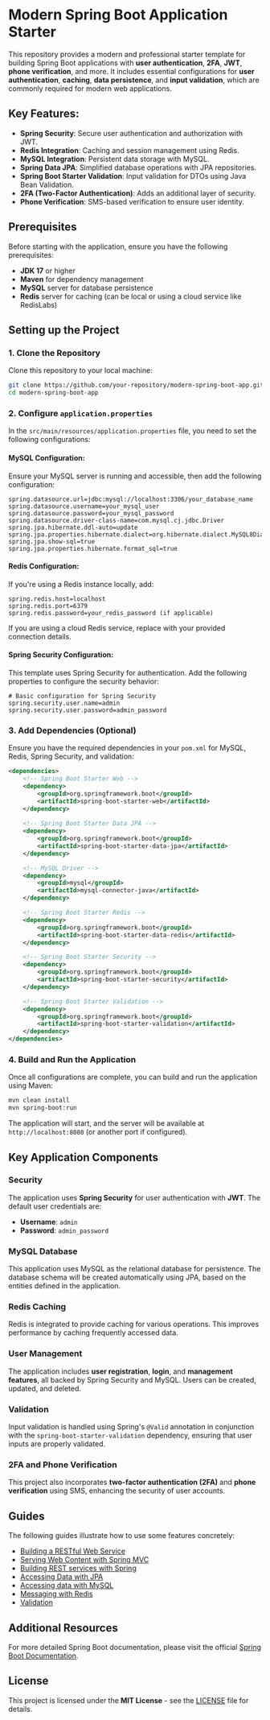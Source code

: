 

# Modern Spring Boot Application Starter

This repository provides a modern and professional starter template for building Spring Boot applications with **user authentication**, **2FA**, **JWT**, **phone verification**, and more. It includes essential configurations for **user authentication**, **caching**, **data persistence**, and **input validation**, which are commonly required for modern web applications.

## Key Features:
- **Spring Security**: Secure user authentication and authorization with JWT.
- **Redis Integration**: Caching and session management using Redis.
- **MySQL Integration**: Persistent data storage with MySQL.
- **Spring Data JPA**: Simplified database operations with JPA repositories.
- **Spring Boot Starter Validation**: Input validation for DTOs using Java Bean Validation.
- **2FA (Two-Factor Authentication)**: Adds an additional layer of security.
- **Phone Verification**: SMS-based verification to ensure user identity.

## Prerequisites

Before starting with the application, ensure you have the following prerequisites:

- **JDK 17** or higher
- **Maven** for dependency management
- **MySQL** server for database persistence
- **Redis** server for caching (can be local or using a cloud service like RedisLabs)

## Setting up the Project

### 1. Clone the Repository

Clone this repository to your local machine:

```bash
git clone https://github.com/your-repository/modern-spring-boot-app.git
cd modern-spring-boot-app
```

### 2. Configure `application.properties`

In the `src/main/resources/application.properties` file, you need to set the following configurations:

#### MySQL Configuration:
Ensure your MySQL server is running and accessible, then add the following configuration:

```properties
spring.datasource.url=jdbc:mysql://localhost:3306/your_database_name
spring.datasource.username=your_mysql_user
spring.datasource.password=your_mysql_password
spring.datasource.driver-class-name=com.mysql.cj.jdbc.Driver
spring.jpa.hibernate.ddl-auto=update
spring.jpa.properties.hibernate.dialect=org.hibernate.dialect.MySQL8Dialect
spring.jpa.show-sql=true
spring.jpa.properties.hibernate.format_sql=true
```

#### Redis Configuration:
If you're using a Redis instance locally, add:

```properties
spring.redis.host=localhost
spring.redis.port=6379
spring.redis.password=your_redis_password (if applicable)
```

If you are using a cloud Redis service, replace with your provided connection details.

#### Spring Security Configuration:
This template uses Spring Security for authentication. Add the following properties to configure the security behavior:

```properties
# Basic configuration for Spring Security
spring.security.user.name=admin
spring.security.user.password=admin_password
```

### 3. Add Dependencies (Optional)

Ensure you have the required dependencies in your `pom.xml` for MySQL, Redis, Spring Security, and validation:

```xml
<dependencies>
    <!-- Spring Boot Starter Web -->
    <dependency>
        <groupId>org.springframework.boot</groupId>
        <artifactId>spring-boot-starter-web</artifactId>
    </dependency>
    
    <!-- Spring Boot Starter Data JPA -->
    <dependency>
        <groupId>org.springframework.boot</groupId>
        <artifactId>spring-boot-starter-data-jpa</artifactId>
    </dependency>

    <!-- MySQL Driver -->
    <dependency>
        <groupId>mysql</groupId>
        <artifactId>mysql-connector-java</artifactId>
    </dependency>

    <!-- Spring Boot Starter Redis -->
    <dependency>
        <groupId>org.springframework.boot</groupId>
        <artifactId>spring-boot-starter-data-redis</artifactId>
    </dependency>

    <!-- Spring Boot Starter Security -->
    <dependency>
        <groupId>org.springframework.boot</groupId>
        <artifactId>spring-boot-starter-security</artifactId>
    </dependency>

    <!-- Spring Boot Starter Validation -->
    <dependency>
        <groupId>org.springframework.boot</groupId>
        <artifactId>spring-boot-starter-validation</artifactId>
    </dependency>
</dependencies>
```

### 4. Build and Run the Application

Once all configurations are complete, you can build and run the application using Maven:

```bash
mvn clean install
mvn spring-boot:run
```

The application will start, and the server will be available at `http://localhost:8080` (or another port if configured).

## Key Application Components

### Security

The application uses **Spring Security** for user authentication with **JWT**. The default user credentials are:

- **Username**: `admin`
- **Password**: `admin_password`

### MySQL Database

This application uses MySQL as the relational database for persistence. The database schema will be created automatically using JPA, based on the entities defined in the application.

### Redis Caching

Redis is integrated to provide caching for various operations. This improves performance by caching frequently accessed data.

### User Management

The application includes **user registration**, **login**, and **management features**, all backed by Spring Security and MySQL. Users can be created, updated, and deleted.

### Validation

Input validation is handled using Spring's `@Valid` annotation in conjunction with the `spring-boot-starter-validation` dependency, ensuring that user inputs are properly validated.

### 2FA and Phone Verification

This project also incorporates **two-factor authentication (2FA)** and **phone verification** using SMS, enhancing the security of user accounts.

## Guides

The following guides illustrate how to use some features concretely:

- [Building a RESTful Web Service](https://spring.io/guides/gs/rest-service/)
- [Serving Web Content with Spring MVC](https://spring.io/guides/gs/serving-web-content/)
- [Building REST services with Spring](https://spring.io/guides/tutorials/rest/)
- [Accessing Data with JPA](https://spring.io/guides/gs/accessing-data-jpa/)
- [Accessing data with MySQL](https://spring.io/guides/gs/accessing-data-mysql/)
- [Messaging with Redis](https://spring.io/guides/gs/messaging-redis/)
- [Validation](https://spring.io/guides/gs/validating-form-input/)

## Additional Resources

For more detailed Spring Boot documentation, please visit the official [Spring Boot Documentation](https://spring.io/projects/spring-boot).

## License

This project is licensed under the **MIT License** - see the [LICENSE](LICENSE) file for details.

